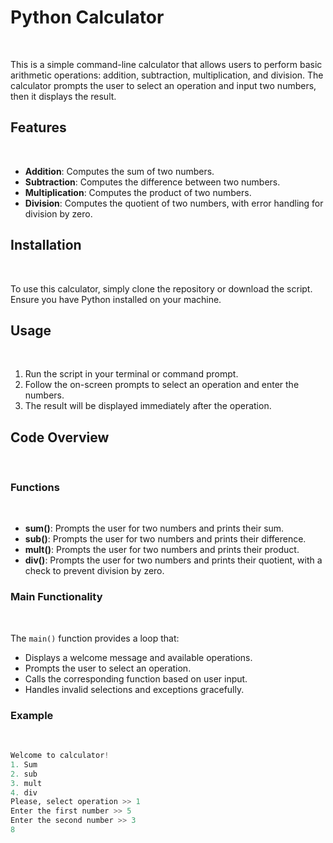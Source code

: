 # Python Calculator
&nbsp;
&nbsp;

This is a simple command-line calculator that allows users to perform basic arithmetic operations: addition, subtraction, multiplication, and division. The calculator prompts the user to select an operation and input two numbers, then it displays the result.
&nbsp;
&nbsp;

## Features
&nbsp;
&nbsp;

- **Addition**: Computes the sum of two numbers.
- **Subtraction**: Computes the difference between two numbers.
- **Multiplication**: Computes the product of two numbers.
- **Division**: Computes the quotient of two numbers, with error handling for division by zero.
&nbsp;
&nbsp;

## Installation
&nbsp;
&nbsp;

To use this calculator, simply clone the repository or download the script. Ensure you have Python installed on your machine.
&nbsp;
&nbsp;

## Usage
&nbsp;
&nbsp;

1. Run the script in your terminal or command prompt.
2. Follow the on-screen prompts to select an operation and enter the numbers.
3. The result will be displayed immediately after the operation.
&nbsp;
&nbsp;

## Code Overview
&nbsp;
&nbsp;

### Functions
&nbsp;
&nbsp;

- **sum()**: Prompts the user for two numbers and prints their sum.
- **sub()**: Prompts the user for two numbers and prints their difference.
- **mult()**: Prompts the user for two numbers and prints their product.
- **div()**: Prompts the user for two numbers and prints their quotient, with a check to prevent division by zero.
&nbsp;
&nbsp;

### Main Functionality
&nbsp;
&nbsp;

The `main()` function provides a loop that:
- Displays a welcome message and available operations.
- Prompts the user to select an operation.
- Calls the corresponding function based on user input.
- Handles invalid selections and exceptions gracefully.
&nbsp;
&nbsp;

### Example
&nbsp;
&nbsp;

```python
Welcome to calculator!
1. Sum
2. sub
3. mult
4. div
Please, select operation >> 1
Enter the first number >> 5
Enter the second number >> 3
8
